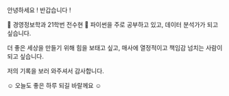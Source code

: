 안녕하세요 ! 반갑습니다 !

🙊 경영정보학과 21학번 전수현 🙊
파이썬을 주로 공부하고 있고,
데이터 분석가가 되고 싶습니다.

더 좋은 세상을 만들기 위해 힘을 보태고 싶고, 
매사에 열정적이고 책임감 넘치는 사람이 되고 싶습니다.

저의 기록을 보러 와주셔서 감사합니다.

☺️ 오늘도 좋은 하루 되길 바랄께요 ☺️

